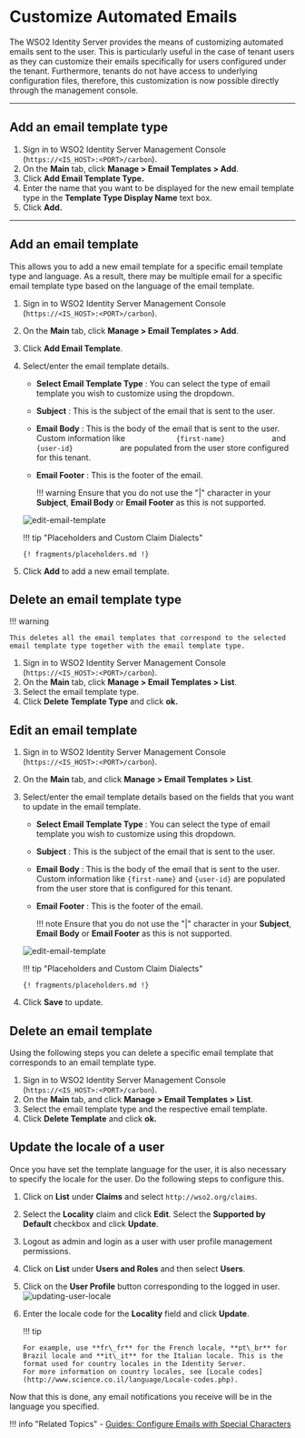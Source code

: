 # Customize Automated Emails

The WSO2 Identity Server provides the means of customizing automated emails sent to the user. This is particularly useful in the case of tenant users as they can customize their emails specifically for
users configured under the tenant. Furthermore, tenants do not have access to underlying configuration files, therefore, this customization is now possible directly through the management console.

---

## Add an email template type

1.  Sign in to WSO2 Identity Server Management Console (`https://<IS_HOST>:<PORT>/carbon`).
2.  On the **Main** tab, click **Manage > Email Templates > Add**.
3.  Click **Add Email Template Type.**
4.  Enter the name that you want to be displayed for the new email
    template type in the **Template Type Display Name** text box.
5.  Click **Add.**

---

## Add an email template

This allows you to add a new email template for a specific email template type and language. As a result, there may be multiple email for a specific email template type based on the language of the email
template.

1.  Sign in to WSO2 Identity Server Management Console (`https://<IS_HOST>:<PORT>/carbon`).
2.  On the **Main** tab, click **Manage > Email Templates > Add**.
3.  Click **Add Email Template**.
4.  Select/enter the email template details.  

    -   **Select Email Template Type** : You can select the type of
        email template you wish to customize using the dropdown.
    -   **Subject** : This is the subject of the email that is sent to
        the user.
    -   **Email Body** : This is the body of the email that is sent to
        the user. Custom information like
        `             {first-name}            ` and
        `             {user-id}            ` are populated from the user
        store configured for this tenant.
    -   **Email Footer** : This is the footer of the email.

        !!! warning
            Ensure that you do not use the "\|" character in your
            **Subject**, **Email Body** or **Email Footer** as this is not
            supported.
        

    ![edit-email-template](../../../assets/img/guides/edit-email-template.png) 

      
    !!! tip "Placeholders and Custom Claim Dialects"
        
        {! fragments/placeholders.md !}
    

5.  Click **Add** to add a new email template.

## Delete an email template type

!!! warning
    
    This deletes all the email templates that correspond to the selected email template type together with the email template type.
    

1.  Sign in to WSO2 Identity Server Management Console (`https://<IS_HOST>:<PORT>/carbon`).
2.  On the **Main** tab, click **Manage > Email Templates > List**.
3.  Select the email template type.
4.  Click **Delete Template Type** and click **ok.**

## Edit an email template

1.  Sign in to WSO2 Identity Server Management Console (`https://<IS_HOST>:<PORT>/carbon`).
2.  On the **Main** tab, and click **Manage > Email Templates > List**.
3.  Select/enter the email template details based on the fields that you
    want to update in the email template.  

    -   **Select Email Template Type** : You can select the type of email template you wish to customize using this dropdown.  
    -   **Subject** : This is the subject of the email that is sent to the user.
    -   **Email Body** : This is the body of the email that is sent to the user. Custom information like `{first-name}` and `{user-id}` are populated from the user store that is configured for this tenant.
    -   **Email Footer** : This is the footer of the email.

        !!! note
            Ensure that you do not use the "\|" character in your
            **Subject**, **Email Body** or **Email Footer** as this is not
            supported.
        

    ![edit-email-template](../../../assets/img/guides/edit-email-template.png) 

    !!! tip "Placeholders and Custom Claim Dialects"

        {! fragments/placeholders.md !}

4.  Click **Save** to update.

## Delete an email template

Using the following steps you can delete a specific email template that
corresponds to an email template type.

1.  Sign in to WSO2 Identity Server Management Console (`https://<IS_HOST>:<PORT>/carbon`).
2.  On the **Main** tab, and click **Manage > Email Templates > List**.
3.  Select the email template type and the respective email template.
4.  Click **Delete Template** and click **ok.**

## Update the locale of a user

Once you have set the template language for the user, it is also necessary to specify the locale for the user. Do the following steps to configure this.

1.  Click on **List** under **Claims** and select `http://wso2.org/claims`.
2.  Select the **Locality** claim and click **Edit**. Select the **Supported by Default** checkbox and click **Update**.
3.  Logout as admin and login as a user with user profile management permissions.
4.  Click on **List** under **Users and Roles** and then select **Users**.
5.  Click on the **User Profile** button corresponding to the logged in user.  
    ![updating-user-locale](../../../assets/img/guides/updating-user-locale.png) 
6.  Enter the locale code for the **Locality** field and click **Update**.

    !!! tip
    
        For example, use **fr\_fr** for the French locale, **pt\_br** for Brazil locale and **it\_it** for the Italian locale. This is the format used for country locales in the Identity Server.
        For more information on country locales, see [Locale codes](http://www.science.co.il/language/Locale-codes.php).
    

Now that this is done, any email notifications you receive will be in the language you specified.


!!! info "Related Topics" 
    -   [Guides: Configure Emails with Special Characters](../../../guides/tenants/add-email-special-characters/)